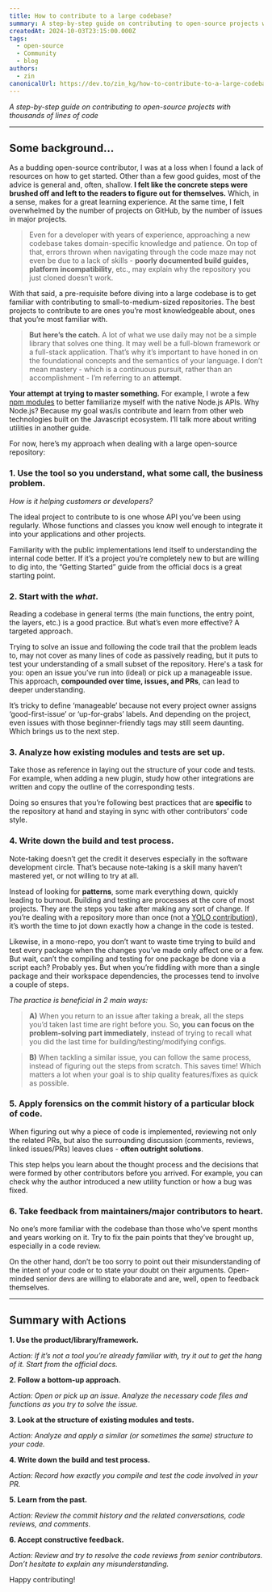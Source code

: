 ```yaml
---
title: How to contribute to a large codebase?
summary: A step-by-step guide on contributing to open-source projects with thousands of lines of code
createdAt: 2024-10-03T23:15:00.000Z
tags:
  - open-source
  - Community
  - blog
authors:
  - zin
canonicalUrl: https://dev.to/zin_kg/how-to-contribute-to-a-large-codebase-2ho0
---
```


_A step-by-step guide on contributing to open-source projects with thousands of lines of code_

---

## Some background...

As a budding open-source contributor, I was at a loss when I found a lack of resources on how to get started. Other than a few good guides, most of the advice is general and, often, shallow. **I felt like the concrete steps were brushed off and left to the readers to figure out for themselves.** Which, in a sense, makes for a great learning experience. At the same time, I felt overwhelmed by the number of projects on GitHub, by the number of issues in major projects.

> Even for a developer with years of experience, approaching a new codebase takes domain-specific knowledge and patience. On top of that, errors thrown when navigating through the code maze may not even be due to a lack of skills - **poorly documented build guides, platform incompatibility**, etc., may explain why the repository you just cloned doesn’t work.

With that said, a pre-requisite before diving into a large codebase is to get familiar with contributing to small-to-medium-sized repositories. The best projects to contribute to are ones you’re most knowledgeable about, ones that you’re most familiar with.

> **But here’s the catch.** A lot of what we use daily may not be a simple library that solves one thing. It may well be a full-blown framework or a full-stack application. That’s why it’s important to have honed in on the foundational concepts and the semantics of your language. I don’t mean mastery - which is a continuous pursuit, rather than an accomplishment - I’m referring to an **attempt**.

**Your attempt at trying to master something.** For example, I wrote a few [npm modules](https://www.npmjs.com/settings/zin_kg/packages) to better familiarize myself with the native Node.js APIs. Why Node.js? Because my goal was/is contribute and learn from other web technologies built on the Javascript ecosystem. I’ll talk more about writing utilities in another guide.

For now, here’s my approach when dealing with a large open-source repository:

### 1. Use the tool so you understand, what some call, the business problem.

_How is it helping customers or developers?_

The ideal project to contribute to is one whose API you’ve been using regularly. Whose functions and classes you know well enough to integrate it into your applications and other projects. 

Familiarity with the public implementations lend itself to understanding the internal code better. If it’s a project you’re completely new to but are willing to dig into, the “Getting Started” guide from the official docs is a great starting point.

### 2. Start with the _what_.

Reading a codebase in general terms (the main functions, the entry point, the layers, etc.) is a good practice. But what’s even more effective? A targeted approach.

Trying to solve an issue and following the code trail that the problem leads to, may not cover as many lines of code as passively reading, but it puts to test your understanding of a small subset of the repository. Here's a task for you: open an issue you’ve run into (ideal) or pick up a manageable issue. This approach, **compounded over time, issues, and PRs**, can lead to deeper understanding.

It’s tricky to define ‘manageable’ because not every project owner assigns ‘good-first-issue’ or ‘up-for-grabs’ labels. And depending on the project, even issues with those beginner-friendly tags may still seem daunting. Which brings us to the next step.

### 3. Analyze how existing modules and tests are set up.

Take those as reference in laying out the structure of your code and tests. For example, when adding a new plugin, study how other integrations are written and copy the outline of the corresponding tests.

Doing so ensures that you’re following best practices that are **specific** to the repository at hand and staying in sync with other contributors’ code style.

### 4. Write down the build and test process.

Note-taking doesn’t get the credit it deserves especially in the software development circle. That’s because note-taking is a skill many haven’t mastered yet, or not willing to try at all.

Instead of looking for **patterns**, some mark everything down, quickly leading to burnout. Building and testing are processes at the core of most projects. They are the steps you take after making any sort of change. If you’re dealing with a repository more than once (not a [YOLO contribution](https://opensauced.pizza/blog/yolo-coder)), it’s worth the time to jot down exactly how a change in the code is tested.

Likewise, in a mono-repo, you don’t want to waste time trying to build and test every package when the changes you’ve made only affect one or a few. But wait, can’t the compiling and testing for one package be done via a script each? Probably yes. But when you’re fiddling with more than a single package and their workspace dependencies, the processes tend to involve a couple of steps.

_The practice is beneficial in 2 main ways:_

>**A)** When you return to an issue after taking a break, all the steps you’d taken last time are right before you. So, **you can focus on the problem-solving part immediately**, instead of trying to recall what you did the last time for building/testing/modifying configs.

>**B)** When tackling a similar issue, you can follow the same process, instead of figuring out the steps from scratch. This saves time! Which matters a lot when your goal is to ship quality features/fixes as quick as possible.


### 5. Apply forensics on the commit history of a particular block of code.

When figuring out why a piece of code is implemented, reviewing not only the related PRs, but also the surrounding discussion (comments, reviews, linked issues/PRs) leaves clues - **often outright solutions**. 

This step helps you learn about the thought process and the decisions that were formed by other contributors before you arrived. For example, you can check why the author introduced a new utility function or how a bug was fixed.

### 6. Take feedback from maintainers/major contributors to heart.

No one’s more familiar with the codebase than those who’ve spent months and years working on it. Try to fix the pain points that they’ve brought up, especially in a code review.

On the other hand, don’t be too sorry to point out their misunderstanding of the intent of your code or to state your doubt on their arguments. Open-minded senior devs are willing to elaborate and are, well, open to feedback themselves.

---

## Summary with Actions

**1. Use the product/library/framework.**

_Action: If it’s not a tool you’re already familiar with, try it out to get the hang of it. Start from the official docs._

**2. Follow a bottom-up approach.**

_Action: Open or pick up an issue. Analyze the necessary code files and functions as you try to solve the issue._

**3. Look at the structure of existing modules and tests.**

_Action: Analyze and apply a similar (or sometimes the same) structure to your code._

**4. Write down the build and test process.**

_Action: Record how exactly you compile and test the code involved in your PR._

**5. Learn from the past.**

_Action: Review the commit history and the related conversations, code reviews, and comments._

**6. Accept constructive feedback.**

_Action: Review and try to resolve the code reviews from senior contributors. Don’t hesitate to explain any misunderstanding._

Happy contributing!
